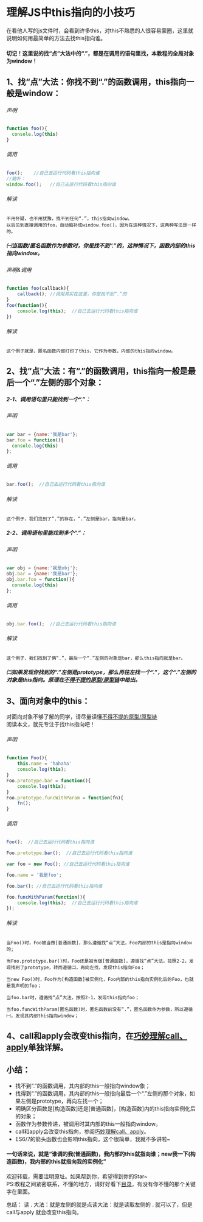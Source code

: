 # 理解JS中this指向的小技巧

在看他人写的js文件时，会看到许多this，对this不熟悉的人很容易蒙圈，这里就说明如何用最简单的方法去找this指向谁。

#### 切记！这里说的找“点”大法中的“.”，都是在调用的语句里找，本教程的全局对象为window！

## 1、找“点”大法：你找不到“.”的函数调用，this指向一般是window：

###### 声明
```javascript
function foo(){
  console.log(this)
}
```
###### 调用
```javascript
foo();    //自己去运行代码看this指向谁
//脑补：
window.foo();   //自己去运行代码看this指向谁
```
###### 解读

    不用怀疑，也不用犹豫，找不到任何“.”，this指向window。
    以后见到直接调用的foo，自动脑补成window.foo()，因为在这种情况下，这两种写法是一样的。

##### ㈠当函数/匿名函数作为参数时，你是找不到“.”的，这种情况下，函数内部的this指向window。
###### 声明&调用
```javascript
function foo(callback){
    callback(); //调用其实在这里，你是找不到“.”的
}
foo(function(){
    console.log(this);  //自己去运行代码看this指向谁
})
```
###### 解读

    这个例子就是，匿名函数内部打印了this，它作为参数，内部的this指向window。
    
## 2、找“点”大法：有“.”的函数调用，this指向一般是最后一个“.”左侧的那个对象：
##### 2-1、调用语句里只能找到一个“.”：<br/>

###### 声明
```javascript
var bar = {name:'我是bar'};
bar.foo = function(){
  console.log(this)
};
```
###### 调用
```javascript
bar.foo();  //自己去运行代码看this指向谁
```
###### 解读

    这个例子，我们找到了“.”的存在，“.”左侧是bar，指向是bar。

##### 2-2、调用语句里能找到多个“.”：<br/>

###### 声明
```javascript
var obj = {name:'我是obj'};
obj.bar = {name:'我是bar'};
obj.bar.foo = function(){
  console.log(this)
};

```
###### 调用
```javascript
obj.bar.foo();  //自己去运行代码看this指向谁
```
###### 解读

    这个例子，我们找到了俩“.”，最后一个“.”左侧的对象是bar，那么this指向就是bar。

##### ㈡如果发现你找到的“.”左侧是prototype，那么再往左找一个“.”，这个“.”左侧的对象是this指向。原理在[不得不提的原型/原型链](https://github.com/TerryBeanX2/Dive-Into-JS/tree/master/proto)中给出。


## 3、面向对象中的this：
对面向对象不够了解的同学，请尽量读懂[不得不提的原型/原型链](https://github.com/TerryBeanX2/Dive-Into-JS/tree/master/proto)<br/>
阅读本文，就先专注于找this指向吧！

###### 声明
```javascript
function Foo(){
    this.name = 'hahaha'
    console.log(this);
}
Foo.prototype.bar = function(){
    console.log(this);
}
Foo.prototype.funcWithParam = function(fn){
    fn();
}
```
###### 调用
```javascript
Foo();  //自己去运行代码看this指向谁

Foo.prototype.bar();  //自己去运行代码看this指向谁

var foo = new Foo(); //自己去运行代码看this指向谁

foo.name = '我是foo';

foo.bar(); //自己去运行代码看this指向谁

foo.funcWithParam(function(){
    console.log(this);  //自己去运行代码看this指向谁
});

```
###### 解读

    当Foo()时，Foo被当做[普通函数]，那么遵循找“点”大法，Foo内部的this是指向window的;

    当Foo.prototype.bar()时，Foo还是被当做[普通函数]，遵循找“点”大法，按照2-2，发现找到了prototype，转而遵循㈡，再向左找，发现this指向Foo；

    当new Foo()时，Foo作为[构造函数]被实例化，Foo内部的this指向实例化后的Foo，也就是我声明的foo；

    当foo.bar时，遵循找“点”大法，按照2-1，发现this指向foo；

    当foo.funcWithParam(匿名函数)时，匿名函数前没有“.”，匿名函数作为参数，所以遵循㈠，发现其内部this指向window；
    


## 4、call和apply会改变this指向，在[巧妙理解call、apply](https://github.com/TerryBeanX2/Dive-Into-JS/tree/master/call-apply)单独详解。



## 小结：

* 找不到“.”的函数调用，其内部的this一般指向window象；
* 找得到“.”的函数调用，其内部的this一般指向最后一个“.”左侧的那个对象，如果左侧是prototype，再向左找一个；
* 明确区分函数是[构造函数]还是[普通函数]，[构造函数]内的this指向实例化后的对象；
* 函数作为参数传递，被调用时其内部的this一般指向window。
* call和apply会改变this指向，参阅[巧妙理解call、apply](https://github.com/TerryBeanX2/Dive-Into-JS/tree/master/call-apply)。
* ES6/7的箭头函数也会影响this指向，这个很简单，我就不多讲啦~

#### 一句话来说，就是“谁调的我(普通函数)，我内部的this就指向谁；new我一下(构造函数)，我内部的this就指向我的实例化”


欢迎转载，需要注明原址。如果帮到你，希望得到你的Star~<br/>
PS:教程之间紧密联系，不懂的地方，请好好看下[目录](https://github.com/TerryBeanX2/Dive-Into-JS#提供给有一定js基础开发者进阶知识点大白话解读)，有没有你不懂的那个关键字在里面。

总结：
   读 . 大法：就是左侧的就是点读大法：就是读取左侧的 . 就可以了，但是 call与apply 就会改变this指向。





